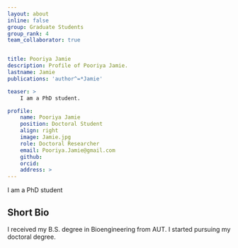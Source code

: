 ```yaml
---
layout: about
inline: false
group: Graduate Students
group_rank: 4
team_collaborator: true


title: Pooriya Jamie
description: Profile of Pooriya Jamie.
lastname: Jamie
publications: 'author^=*Jamie'

teaser: >
    I am a PhD student.

profile:
    name: Pooriya Jamie
    position: Doctoral Student    
    align: right
    image: Jamie.jpg
    role: Doctoral Researcher
    email: Pooriya.Jamie@gmail.com
    github: 
    orcid: 
    address: >
---
```


I am a PhD student

## Short Bio

I received my B.S. degree in Bioengineering from AUT. I started pursuing my doctoral degree.